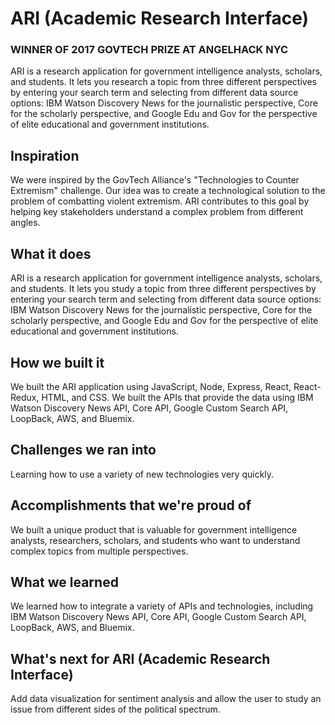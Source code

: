 # ARI (Academic Research Interface)

### WINNER OF 2017 GOVTECH PRIZE AT ANGELHACK NYC

ARI is a research application for government intelligence analysts, scholars, and students. It lets you  research a topic from three different perspectives by entering your search term and selecting from different data source options: IBM Watson Discovery News for the journalistic perspective, Core for the scholarly perspective, and Google Edu and Gov for the perspective of elite educational and government institutions. 

## Inspiration
We were inspired by the GovTech Alliance's "Technologies to Counter Extremism" challenge. Our idea was to create a technological solution to the problem of combatting violent extremism. ARI contributes to this goal by helping key stakeholders understand a complex problem from different angles.

## What it does
ARI is a research application for government intelligence analysts, scholars, and students. It lets you study a topic from three different perspectives by entering your search term and selecting from different data source options: IBM Watson Discovery News for the journalistic perspective, Core for the scholarly perspective, and Google Edu and Gov for the perspective of elite educational and government institutions. 

## How we built it
We built the ARI application using JavaScript, Node, Express, React, React-Redux, HTML, and CSS. We built the APIs that provide the data using IBM Watson Discovery News API, Core API, Google Custom Search API, LoopBack, AWS, and Bluemix.

## Challenges we ran into
Learning how to use a variety of new technologies very quickly.

## Accomplishments that we're proud of
We built a unique product that is valuable for government intelligence analysts, researchers, scholars, and students who want to understand complex topics from multiple perspectives.

## What we learned
We learned how to integrate a variety of APIs and technologies, including IBM Watson Discovery News API, Core API, Google Custom Search API, LoopBack, AWS, and Bluemix.

## What's next for ARI (Academic Research Interface)
Add data visualization for sentiment analysis and allow the user to study an issue from different sides of the political spectrum. 


